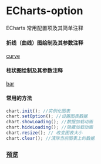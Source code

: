 # ECharts-option

ECharts 常用配置项及其简单注释

#### 折线（曲线）图绘制及其参数注释

[curve](./curve/index.html)
#### 柱状图绘制及其参数注释
[bar](./bar/index.html)

#### 常用的方法

```javascript
chart.init(); //实例化图表 
chart.setOption(); //设置图表数据
chart.showLoading(); //数据加载动画
chart.hideLoading(); //隐藏加载动画
chart.resize(); // 改变图表大小 
chart.clear(); //清除当前图表上的数据 
```
### [预览](https://felix-wdl.github.io/ECharts-option/)
